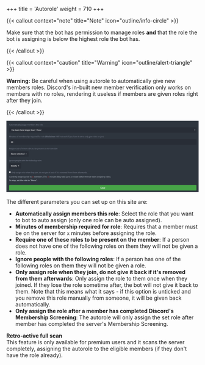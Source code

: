 +++
title = 'Autorole'
weight = 710
+++

<!--more-->

{{< callout context="note" title="Note" icon="outline/info-circle" >}}

Make sure that the bot has permission to manage roles **and** that the role the bot is assigning is below the highest
role the bot has.

{{< /callout >}}

{{< callout context="caution" title="Warning" icon="outline/alert-triangle" >}}

**Warning:** Be careful when using autorole to automatically give new members roles. Discord's in-built new member
verification only works on members with no roles, rendering it useless if members are given roles right after they
join.

{{< /callout >}}

![Autorole view](overview_autorole.png)

The different parameters you can set up on this site are:

- **Automatically assign members this role**: Select the role that you want to bot to auto assign (only one role can be auto assigned).
- **Minutes of membership required for role**: Requires that a member must be on the server for `x` minutes before assigning the role.
- **Require one of these roles to be present on the member**: If a person does not have one of the following roles on them they will not be given a role.
- **Ignore people with the following roles**: If a person has one of the following roles on them they will not be given a role.
- **Only assign role when they join, do not give it back if it's removed from them afterwards**: Only assign the role to them once when they joined. If they lose the role sometime after, the bot will not give it back to them. Note that this means what it says - if this option is unticked and you remove this role manually from someone, it will be given back automatically.
- **Only assign the role after a member has completed Discord's Membership Screening**: The autorole will only assign the set role after member has completed the server's Membership Screening.

**Retro-active full scan**\
This feature is only available for premium users and it scans the server completely, assigning the autorole to the eligible members (if they don't have the role already).
